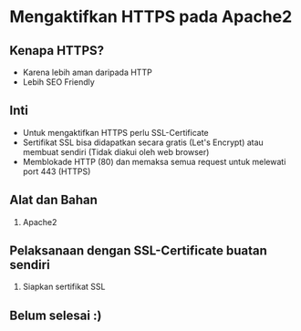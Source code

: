 # Mengaktifkan HTTPS pada Apache2

## Kenapa HTTPS?

- Karena lebih aman daripada HTTP
- Lebih SEO Friendly

## Inti

- Untuk mengaktifkan HTTPS perlu SSL-Certificate
- Sertifikat SSL bisa didapatkan secara gratis (Let's Encrypt) atau membuat sendiri (Tidak diakui oleh web browser)
- Memblokade HTTP (80) dan memaksa semua request untuk melewati port 443 (HTTPS)

## Alat dan Bahan

1. Apache2

## Pelaksanaan dengan SSL-Certificate buatan sendiri

1. Siapkan sertifikat SSL

## Belum selesai :)
